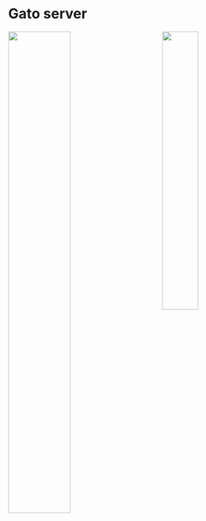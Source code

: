 # Gato server

<img align="right" width="38%" src="https://i.imgur.com/VxANS89.jpg"/>

   <a href="https://github.com/Nota0x7"><img width="50%" src="https://github-readme-stats.vercel.app/api?username=Nota0x7&theme=radical&title_color=ff3068"></a>
